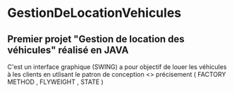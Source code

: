 # GestionDeLocationVehicules
Premier projet "Gestion de location des véhicules" réalisé en JAVA 
------------------------------------------------------------------------------------------------------------------------------------------
C'est un interface graphique (SWING) a pour objectif de louer les véhicules à les clients en utlisant le patron de conception <<Design pattern>> précisement ( FACTORY METHOD , FLYWEIGHT , STATE )
